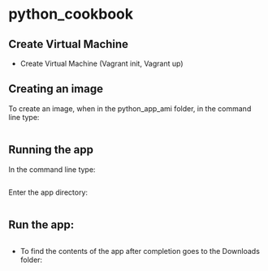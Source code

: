 # python_cookbook

## Create Virtual Machine

- Create Virtual Machine (Vagrant init, Vagrant up)


## Creating an image

To create an image, when in the python_app_ami folder, in the command line type:

```packer build python_app_cookbook/packer.json
```

## Running the app

 In the command line type:

```ssh -i ~/location/of/key/key_name.pem ubuntu@xxx.xxx.xxx.xxx
```

Enter the app directory:

```cd app
```
## Run the app:

```python3 main.py
```

- To find the contents of the app after completion goes to the Downloads folder:

```cd /home/vagrant/Downloads
```

